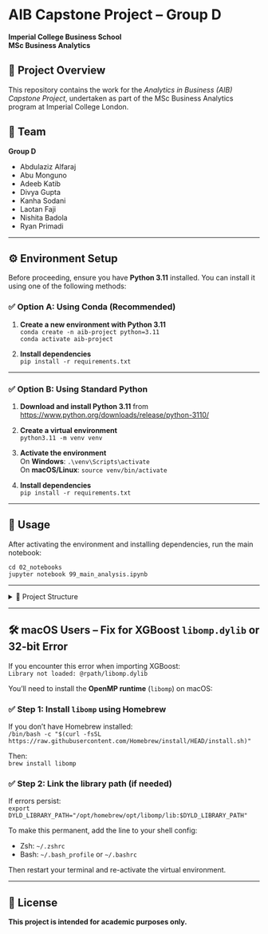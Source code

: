 # AIB Capstone Project – Group D  
**Imperial College Business School**  
**MSc Business Analytics**

## 📌 Project Overview
This repository contains the work for the *Analytics in Business (AIB) Capstone Project*, undertaken as part of the MSc Business Analytics program at Imperial College London.  

## 👥 Team  
**Group D**  
- Abdulaziz Alfaraj  
- Abu Monguno  
- Adeeb Katib  
- Divya Gupta  
- Kanha Sodani  
- Laotan Faji  
- Nishita Badola  
- Ryan Primadi  

---

## ⚙️ Environment Setup

Before proceeding, ensure you have **Python 3.11** installed. You can install it using one of the following methods:

### ✅ Option A: Using Conda (Recommended)

1. **Create a new environment with Python 3.11**  
   `conda create -n aib-project python=3.11`  
   `conda activate aib-project`

2. **Install dependencies**  
   `pip install -r requirements.txt`

---

### ✅ Option B: Using Standard Python

1. **Download and install Python 3.11** from  
   https://www.python.org/downloads/release/python-3110/

2. **Create a virtual environment**  
   `python3.11 -m venv venv`

3. **Activate the environment**  
   On **Windows**: `.\venv\Scripts\activate`  
   On **macOS/Linux**: `source venv/bin/activate`

4. **Install dependencies**  
   `pip install -r requirements.txt`

---

## 🚀 Usage

After activating the environment and installing dependencies, run the main notebook:

`cd 02_notebooks`  
`jupyter notebook 99_main_analysis.ipynb`

---

<details>
<summary>📁 Project Structure</summary>

```
project-root/
├── 01_dataset/               # Raw and processed datasets
│   ├── raw/
│   └── processed/
│
├── 02_notebooks/             # Jupyter notebooks
│   ├── 01_week1_intro.ipynb
│   ├── 02_week2_analysis.ipynb
│   └── 99_main_analysis.ipynb  # Final or summary notebook
│
├── 03_scripts/               # Reusable Python scripts
│   ├── __init__.py
│   └── load_data.py
│
├── 04_outputs/               # Generated outputs
│   ├── figures/
│   └── tables/
│
├── README.md                 # Project overview
└── requirements.txt          # Dependencies
```

</details>

---

## 🛠 macOS Users – Fix for XGBoost `libomp.dylib` or 32-bit Error

If you encounter this error when importing XGBoost:  
`Library not loaded: @rpath/libomp.dylib`

You’ll need to install the **OpenMP runtime** (`libomp`) on macOS:

### ✅ Step 1: Install `libomp` using Homebrew

If you don’t have Homebrew installed:  
`/bin/bash -c "$(curl -fsSL https://raw.githubusercontent.com/Homebrew/install/HEAD/install.sh)"`

Then:  
`brew install libomp`

### ✅ Step 2: Link the library path (if needed)

If errors persist:  
`export DYLD_LIBRARY_PATH="/opt/homebrew/opt/libomp/lib:$DYLD_LIBRARY_PATH"`

To make this permanent, add the line to your shell config:

* Zsh: `~/.zshrc`  
* Bash: `~/.bash_profile` or `~/.bashrc`

Then restart your terminal and re-activate the virtual environment.

---

## 📄 License

**This project is intended for academic purposes only.**

